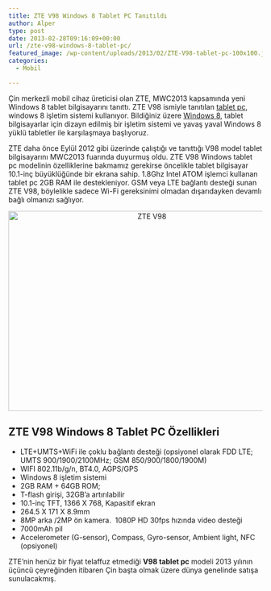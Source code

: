 ```yaml
---
title: ZTE V98 Windows 8 Tablet PC Tanıtıldı
author: Alper
type: post
date: 2013-02-28T09:16:09+00:00
url: /zte-v98-windows-8-tablet-pc/
featured_image: /wp-content/uploads/2013/02/ZTE-V98-tablet-pc-100x100.jpg
categories:
  - Mobil

---
```

Çin merkezli mobil cihaz üreticisi olan ZTE, MWC2013 kapsamında yeni Windows 8 tablet bilgisayarını tanıttı. ZTE V98 ismiyle tanıtılan [tablet pc][1], windows 8 işletim sistemi kullanıyor. Bildiğiniz üzere [Windows 8][2], tablet bilgisayarlar için dizayn edilmiş bir işletim sistemi ve yavaş yaval Windows 8 yüklü tabletler ile karşılaşmaya başlıyoruz.

ZTE daha önce Eylül 2012 gibi üzerinde çalıştığı ve tanıttığı V98 model tablet bilgisayarını MWC2013 fuarında duyurmuş oldu. ZTE V98 Windows tablet pc modelinin özelliklerine bakmamız gerekirse öncelikle tablet bilgisayar 10.1-inç büyüklüğünde bir ekrana sahip. 1.8Ghz Intel ATOM işlemci kullanan tablet pc 2GB RAM ile destekleniyor. GSM veya LTE bağlantı desteği sunan ZTE V98, böylelikle sadece Wi-Fi gereksinimi olmadan dışarıdayken devamlı bağlı olmanızı sağlıyor.

<p style="text-align: center;">
  <img class="aligncenter size-full wp-image-12274" alt="ZTE V98" src="https://www.murekkep.org/wp-content/uploads/2013/02/ZTE-V98-tablet-pc.jpg" width="553" height="397" srcset="https://www.murekkep.org/wp-content/uploads/2013/02/ZTE-V98-tablet-pc.jpg 553w, https://www.murekkep.org/wp-content/uploads/2013/02/ZTE-V98-tablet-pc-400x287.jpg 400w, https://www.murekkep.org/wp-content/uploads/2013/02/ZTE-V98-tablet-pc-50x35.jpg 50w, https://www.murekkep.org/wp-content/uploads/2013/02/ZTE-V98-tablet-pc-125x89.jpg 125w, https://www.murekkep.org/wp-content/uploads/2013/02/ZTE-V98-tablet-pc-278x200.jpg 278w, https://www.murekkep.org/wp-content/uploads/2013/02/ZTE-V98-tablet-pc-424x305.jpg 424w" sizes="(max-width: 553px) 100vw, 553px" />
</p>

## ZTE V98 Windows 8 Tablet PC Özellikleri

  * LTE+UMTS+WiFi ile çoklu bağlantı desteği (opsiyonel olarak FDD LTE; UMTS 900/1900/2100MHz; GSM 850/900/1800/1900M)
  * WIFI 802.11b/g/n, BT4.0, AGPS/GPS
  * Windows 8 işletim sistemi
  * 2GB RAM + 64GB ROM;
  * T-flash girişi, 32GB&#8217;a artırılabilir
  * 10.1-inç TFT, 1366 X 768, Kapasitif ekran
  * 264.5 X 171 X 8.9mm
  * 8MP arka /2MP ön kamera.  1080P HD 30fps hızında video desteği
  * 7000mAh pil
  * Accelerometer (G-sensor), Compass, Gyro-sensor, Ambient light, NFC (opsiyonel)

ZTE&#8217;nin henüz bir fiyat telaffuz etmediği **V98 tablet pc** modeli 2013 yılının üçüncü çeyreğinden itibaren Çin başta olmak üzere dünya genelinde satışa sunulacakmış.

 [1]: https://www.murekkep.org/tablet "tablet pc"
 [2]: https://www.murekkep.org/windows-8-ozellikleri/ "windows 8 özellikleri"